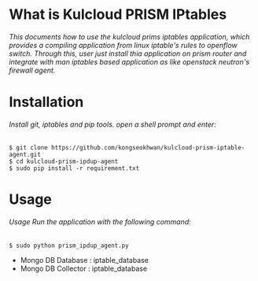 # What is Kulcloud PRISM IPtables #

###### This documents how to use the kulcloud prims iptables application, which provides a compiling application from linux iptable's rules to openflow switch. Through this, user just install thia application on prism router and integrate with man iptables based application as like openstack neutron's firewall agent.


# Installation
###### Install git, iptables and pip tools. open a shell prompt and enter:

	$ git clone https://github.com/kongseokhwan/kulcloud-prism-iptable-agent.git
	$ cd kulcloud-prism-ipdup-agent
	$ sudo pip install -r requirement.txt

# Usage
###### Usage Run the application with the following command:
	$ sudo python prism_ipdup_agent.py 
	
* Mongo DB Database : iptable_database
* Mongo DB Collector : iptable_database